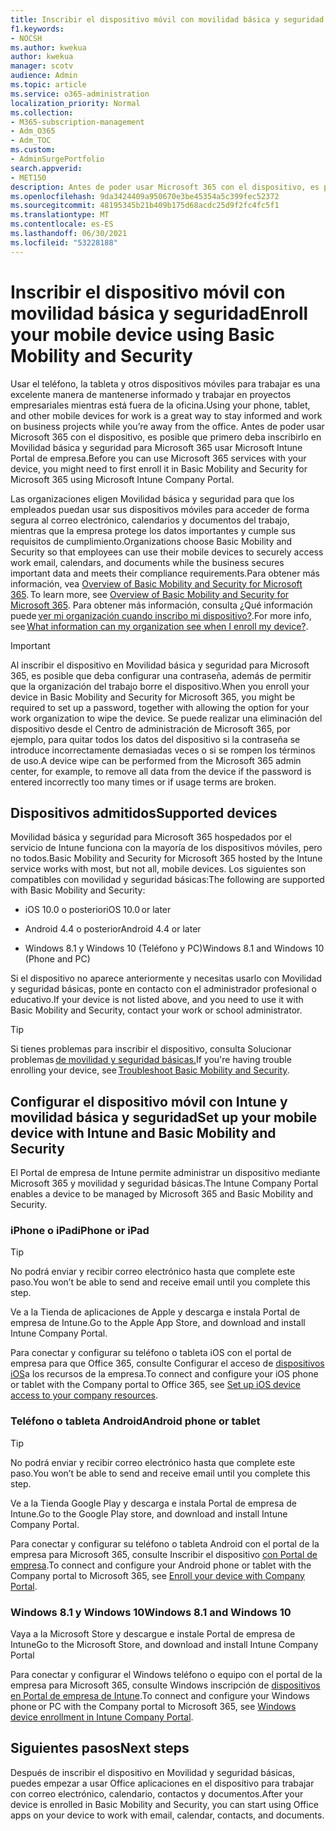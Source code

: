 ```yaml
---
title: Inscribir el dispositivo móvil con movilidad básica y seguridad
f1.keywords:
- NOCSH
ms.author: kwekua
author: kwekua
manager: scotv
audience: Admin
ms.topic: article
ms.service: o365-administration
localization_priority: Normal
ms.collection:
- M365-subscription-management
- Adm_O365
- Adm_TOC
ms.custom:
- AdminSurgePortfolio
search.appverid:
- MET150
description: Antes de poder usar Microsoft 365 con el dispositivo, es posible que deba inscribirlo primero en Movilidad básica y seguridad para Microsoft 365.
ms.openlocfilehash: 9da3424409a950670e3be45354a5c399fec52372
ms.sourcegitcommit: 48195345b21b409b175d68acdc25d9f2fc4fc5f1
ms.translationtype: MT
ms.contentlocale: es-ES
ms.lasthandoff: 06/30/2021
ms.locfileid: "53228188"
---
```

# <a name="enroll-your-mobile-device-using-basic-mobility-and-security"></a><span data-ttu-id="a2a1d-103">Inscribir el dispositivo móvil con movilidad básica y seguridad</span><span class="sxs-lookup"><span data-stu-id="a2a1d-103">Enroll your mobile device using Basic Mobility and Security</span></span>

<span data-ttu-id="a2a1d-104">Usar el teléfono, la tableta y otros dispositivos móviles para trabajar es una excelente manera de mantenerse informado y trabajar en proyectos empresariales mientras está fuera de la oficina.</span><span class="sxs-lookup"><span data-stu-id="a2a1d-104">Using your phone, tablet, and other mobile devices for work is a great way to stay informed and work on business projects while you’re away from the office.</span></span> <span data-ttu-id="a2a1d-105">Antes de poder usar Microsoft 365 con el dispositivo, es posible que primero deba inscribirlo en Movilidad básica y seguridad para Microsoft 365 usar Microsoft Intune Portal de empresa.</span><span class="sxs-lookup"><span data-stu-id="a2a1d-105">Before you can use Microsoft 365 services with your device, you might need to first enroll it in Basic Mobility and Security for Microsoft 365 using Microsoft Intune Company Portal.</span></span>

<span data-ttu-id="a2a1d-106">Las organizaciones eligen Movilidad básica y seguridad para que los empleados puedan usar sus dispositivos móviles para acceder de forma segura al correo electrónico, calendarios y documentos del trabajo, mientras que la empresa protege los datos importantes y cumple sus requisitos de cumplimiento.</span><span class="sxs-lookup"><span data-stu-id="a2a1d-106">Organizations choose Basic Mobility and Security so that employees can use their mobile devices to securely access work email, calendars, and documents while the business secures important data and meets their compliance requirements.</span></span><span data-ttu-id="a2a1d-107">Para obtener más información, vea [Overview of Basic Mobility and Security for Microsoft 365](overview.md).</span><span class="sxs-lookup"><span data-stu-id="a2a1d-107"> To learn more, see [Overview of Basic Mobility and Security for Microsoft 365](overview.md).</span></span> <span data-ttu-id="a2a1d-108">Para obtener más información, consulta ¿Qué información puede [ver mi organización cuando inscribo mi dispositivo?](/intune-user-help/what-info-can-your-company-see-when-you-enroll-your-device-in-intune).</span><span class="sxs-lookup"><span data-stu-id="a2a1d-108">For more info, see [What information can my organization see when I enroll my device?](/intune-user-help/what-info-can-your-company-see-when-you-enroll-your-device-in-intune).</span></span>

> [!IMPORTANT]
> <span data-ttu-id="a2a1d-109">Al inscribir el dispositivo en Movilidad básica y seguridad para Microsoft 365, es posible que deba configurar una contraseña, además de permitir que la organización del trabajo borre el dispositivo.</span><span class="sxs-lookup"><span data-stu-id="a2a1d-109">When you enroll your device in Basic Mobility and Security for Microsoft 365, you might be required to set up a password, together with allowing the option for your work organization to wipe the device.</span></span> <span data-ttu-id="a2a1d-110">Se puede realizar una eliminación del dispositivo desde el Centro de administración de Microsoft 365, por ejemplo, para quitar todos los datos del dispositivo si la contraseña se introduce incorrectamente demasiadas veces o si se rompen los términos de uso.</span><span class="sxs-lookup"><span data-stu-id="a2a1d-110">A device wipe can be performed from the Microsoft 365 admin center, for example, to remove all data from the device if the password is entered incorrectly too many times or if usage terms are broken.</span></span>

## <a name="supported-devices"></a><span data-ttu-id="a2a1d-111">Dispositivos admitidos</span><span class="sxs-lookup"><span data-stu-id="a2a1d-111">Supported devices</span></span>

<span data-ttu-id="a2a1d-112">Movilidad básica y seguridad para Microsoft 365 hospedados por el servicio de Intune funciona con la mayoría de los dispositivos móviles, pero no todos.</span><span class="sxs-lookup"><span data-stu-id="a2a1d-112">Basic Mobility and Security for Microsoft 365 hosted by the Intune service works with most, but not all, mobile devices.</span></span> <span data-ttu-id="a2a1d-113">Los siguientes son compatibles con movilidad y seguridad básicas:</span><span class="sxs-lookup"><span data-stu-id="a2a1d-113">The following are supported with Basic Mobility and Security:</span></span>

- <span data-ttu-id="a2a1d-114">iOS 10.0 o posterior</span><span class="sxs-lookup"><span data-stu-id="a2a1d-114">iOS 10.0 or later</span></span>

- <span data-ttu-id="a2a1d-115">Android 4.4 o posterior</span><span class="sxs-lookup"><span data-stu-id="a2a1d-115">Android 4.4 or later</span></span>

- <span data-ttu-id="a2a1d-116">Windows 8.1 y Windows 10 (Teléfono y PC)</span><span class="sxs-lookup"><span data-stu-id="a2a1d-116">Windows 8.1 and Windows 10 (Phone and PC)</span></span>

<span data-ttu-id="a2a1d-117">Si el dispositivo no aparece anteriormente y necesitas usarlo con Movilidad y seguridad básicas, ponte en contacto con el administrador profesional o educativo.</span><span class="sxs-lookup"><span data-stu-id="a2a1d-117">If your device is not listed above, and you need to use it with Basic Mobility and Security, contact your work or school administrator.</span></span>

> [!TIP]
> <span data-ttu-id="a2a1d-118">Si tienes problemas para inscribir el dispositivo, consulta Solucionar problemas [de movilidad y seguridad básicas.](troubleshoot.md)</span><span class="sxs-lookup"><span data-stu-id="a2a1d-118">If you're having trouble enrolling your device, see [Troubleshoot Basic Mobility and Security](troubleshoot.md).</span></span>

## <a name="set-up-your-mobile-device-with-intune-and-basic-mobility-and-security"></a><span data-ttu-id="a2a1d-119">Configurar el dispositivo móvil con Intune y movilidad básica y seguridad</span><span class="sxs-lookup"><span data-stu-id="a2a1d-119">Set up your mobile device with Intune and Basic Mobility and Security</span></span>

<span data-ttu-id="a2a1d-120">El Portal de empresa de Intune permite administrar un dispositivo mediante Microsoft 365 y movilidad y seguridad básicas.</span><span class="sxs-lookup"><span data-stu-id="a2a1d-120">The Intune Company Portal enables a device to be managed by Microsoft 365 and Basic Mobility and Security.</span></span>

### <a name="iphone-or-ipad"></a><span data-ttu-id="a2a1d-121">iPhone o iPad</span><span class="sxs-lookup"><span data-stu-id="a2a1d-121">iPhone or iPad</span></span>

> [!TIP]
> <span data-ttu-id="a2a1d-122">No podrá enviar y recibir correo electrónico hasta que complete este paso.</span><span class="sxs-lookup"><span data-stu-id="a2a1d-122">You won’t be able to send and receive email until you complete this step.</span></span>

<span data-ttu-id="a2a1d-123">Ve a la Tienda de aplicaciones de Apple y descarga e instala Portal de empresa de Intune.</span><span class="sxs-lookup"><span data-stu-id="a2a1d-123">Go to the Apple App Store, and download and install Intune Company Portal.</span></span>

<span data-ttu-id="a2a1d-124">Para conectar y configurar su teléfono o tableta iOS con el portal de empresa para que Office 365, consulte Configurar el acceso de [dispositivos iOS](/mem/intune/user-help/enroll-your-device-in-intune-ios)a los recursos de la empresa.</span><span class="sxs-lookup"><span data-stu-id="a2a1d-124">To connect and configure your iOS phone or tablet with the Company portal to Office 365, see [Set up iOS device access to your company resources](/mem/intune/user-help/enroll-your-device-in-intune-ios).</span></span>

### <a name="android-phone-or-tablet"></a><span data-ttu-id="a2a1d-125">Teléfono o tableta Android</span><span class="sxs-lookup"><span data-stu-id="a2a1d-125">Android phone or tablet</span></span>

> [!TIP]
> <span data-ttu-id="a2a1d-126">No podrá enviar y recibir correo electrónico hasta que complete este paso.</span><span class="sxs-lookup"><span data-stu-id="a2a1d-126">You won’t be able to send and receive email until you complete this step.</span></span>

<span data-ttu-id="a2a1d-127">Ve a la Tienda Google Play y descarga e instala Portal de empresa de Intune.</span><span class="sxs-lookup"><span data-stu-id="a2a1d-127">Go to the Google Play store, and download and install Intune Company Portal.</span></span>

<span data-ttu-id="a2a1d-128">Para conectar y configurar su teléfono o tableta Android con el portal de la empresa para Microsoft 365, consulte Inscribir el dispositivo [con Portal de empresa](/mem/intune/user-help/enroll-device-android-company-portal).</span><span class="sxs-lookup"><span data-stu-id="a2a1d-128">To connect and configure your Android phone or tablet with the Company portal to Microsoft 365, see [Enroll your device with Company Portal](/mem/intune/user-help/enroll-device-android-company-portal).</span></span>

### <a name="windows-81-and-windows-10"></a><span data-ttu-id="a2a1d-129">Windows 8.1 y Windows 10</span><span class="sxs-lookup"><span data-stu-id="a2a1d-129">Windows 8.1 and Windows 10</span></span>

<span data-ttu-id="a2a1d-130">Vaya a la Microsoft Store y descargue e instale Portal de empresa de Intune</span><span class="sxs-lookup"><span data-stu-id="a2a1d-130">Go to the Microsoft Store, and download and install Intune Company Portal</span></span>

<span data-ttu-id="a2a1d-131">Para conectar y configurar el Windows teléfono o equipo con el portal de la empresa para Microsoft 365, consulte Windows inscripción de [dispositivos en Portal de empresa de Intune](/intune-user-help/windows-enrollment-company-portal).</span><span class="sxs-lookup"><span data-stu-id="a2a1d-131">To connect and configure your Windows phone or PC with the Company portal to Microsoft 365, see [Windows device enrollment in Intune Company Portal](/intune-user-help/windows-enrollment-company-portal).</span></span>

## <a name="next-steps"></a><span data-ttu-id="a2a1d-132">Siguientes pasos</span><span class="sxs-lookup"><span data-stu-id="a2a1d-132">Next steps</span></span>

<span data-ttu-id="a2a1d-133">Después de inscribir el dispositivo en Movilidad y seguridad básicas, puedes empezar a usar Office aplicaciones en el dispositivo para trabajar con correo electrónico, calendario, contactos y documentos.</span><span class="sxs-lookup"><span data-stu-id="a2a1d-133">After your device is enrolled in Basic Mobility and Security, you can start using Office apps on your device to work with email, calendar, contacts, and documents.</span></span>